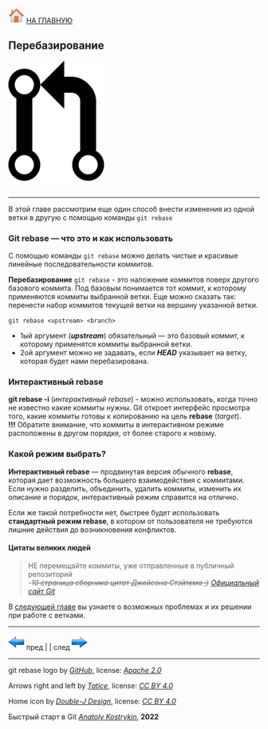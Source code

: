 [![home](./images/home.png)](./readme.md "Домой") [НА ГЛАВНУЮ](./readme.md "Вернуться на главную страницу")

##  Перебазирование

![git_merge_logo](./images/git_rebase_logo.png)

---

В этой главе рассмотрим еще один способ внести изменения из одной ветки в другую с помощью команды `git rebase`

### Git rebase — что это и как использовать

С помощью команды `git rebase` можно делать чистые и красивые линейные последовательности коммитов.

**Перебазирование** `git rebase` - это наложение коммитов поверх другого базового коммита. Под базовым понимается тот коммит, к которому применяются коммиты выбранной ветки. Еще можно сказать так: перенести набор коммитов текущей ветки на вершину указанной ветки.

~~~bash=
git rebase <upstream> <branch>
~~~  

  * 1ый аргумент (***upstream***) обязательный  — это базовый коммит, к которому применятся коммиты выбранной ветки.  
  * 2ой аргумент можно не задавать, если ***HEAD*** указывает на ветку, которая будет нами перебазирована.

### Интерактивный rebase

**git rebase -i** (*интерактивный rebase*) - можно использовать, когда точно не известно какие коммиты нужны. Git откроет интерфейс просмотра того, какие коммиты готовы к копированию на цель **rebase** (*target*).  
**!!!** Обратите внимание, что коммиты в интерактивном режиме расположены в другом порядке, от более старого к новому.

### Какой режим выбрать?

**Интерактивный rebase** — продвинутая версия обычного **rebase**, которая дает возможность большего взаимодействия с коммитами. Если нужно разделить, объединить, удалить коммиты, изменить их описание и порядок, интерактивный режим справится на отлично.

Если же такой потребности нет, быстрее будет использовать **стандартный режим rebase**, в котором от пользователя не требуются лишние действия до возникновения конфликтов.

 #### Цитаты великих людей  
> НЕ перемещайте коммиты, уже отправленные в публичный репозиторий  
> -*~~10 страница сборника цитат Джейсона Стэйтема ;)~~ [Официальный сайт Git](https://git-scm.com/book/ru/v2)*

В [следующей главе](./different_situations.md) вы узнаете о возможных проблемах и их решении при работе с ветками.

---

[![previous](./images/arrow_left.png)](./merging_branches.md "Предыдущая")
пред | | след [![next](./images/arrow_right.png)](./different_situations.md "Следующая")

---

git rebase logo by *[GitHub](https://octicons.github.com/)*, 
license: *[Apache 2.0](https://www.apache.org/licenses/LICENSE-2.0)*

Arrows right and left by *[Tatice](http://tatice.deviantart.com)*, 
license: *[CC BY 4.0](https://creativecommons.org/licenses/by/4.0/)*

Home icon by *[Double-J Design](http://www.doublejdesign.co.uk)*, 
license: *[CC BY 4.0](https://creativecommons.org/licenses/by/4.0/)*

Быстрый старт в Git *[Anatoly Kostrykin](https://github.com/Anatoly-web-dev)*, **2022**